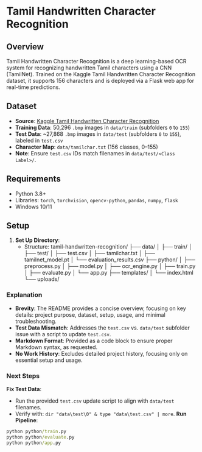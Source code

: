 # Tamil Handwritten Character Recognition 

## Overview
Tamil Handwritten Character Recognition  is a deep learning-based OCR system for recognizing handwritten Tamil characters using a CNN (TamilNet). Trained on the Kaggle Tamil Handwritten Character Recognition dataset, it supports 156 characters and is deployed via a Flask web app for real-time predictions.

## Dataset
- **Source**: [Kaggle Tamil Handwritten Character Recognition](https://www.kaggle.com/datasets/gauravduttakiit/tamil-handwritten-character-recognition)
- **Training Data**: 50,296 `.bmp` images in `data/train` (subfolders `0` to `155`)
- **Test Data**: ~27,868 `.bmp` images in `data/test` (subfolders `0` to `155`), labeled in `test.csv`
- **Character Map**: `data/tamilchar.txt` (156 classes, 0–155)
- **Note**: Ensure `test.csv` IDs match filenames in `data/test/<Class Label>/`.

## Requirements
- Python 3.8+
- Libraries: `torch`, `torchvision`, `opencv-python`, `pandas`, `numpy`, `flask`
- Windows 10/11

## Setup

1. **Set Up Directory**:
   - Structure:
     tamil-handwritten-recognition/
     ├── data/
     │   ├── train/
     │   ├── test/
     │   ├── test.csv
     │   ├── tamilchar.txt
     │   ├── tamilnet_model.pt
     │   └── evaluation_results.csv
     ├── python/
     │   ├── preprocess.py
     │   ├── model.py
     │   ├── ocr_engine.py
     │   ├── train.py
     │   ├── evaluate.py
     │   └── app.py
     ├── templates/
     │   └── index.html
     └── uploads/
     
### Explanation
- **Brevity**: The README provides a concise overview, focusing on key details: project purpose, dataset, setup, usage, and minimal troubleshooting.
- **Test Data Mismatch**: Addresses the `test.csv` vs. `data/test` subfolder issue with a script to update `test.csv`.
- **Markdown Format**: Provided as a code block to ensure proper Markdown syntax, as requested.
- **No Work History**: Excludes detailed project history, focusing only on essential setup and usage.

### Next Steps
 **Fix Test Data**:
   - Run the provided `test.csv` update script to align with `data/test` filenames.
   - Verify with: `dir "data\test\0" & type "data\test.csv" | more`.
 **Run Pipeline**:
   ```cmd
   python python/train.py
   python python/evaluate.py
   python python/app.py



